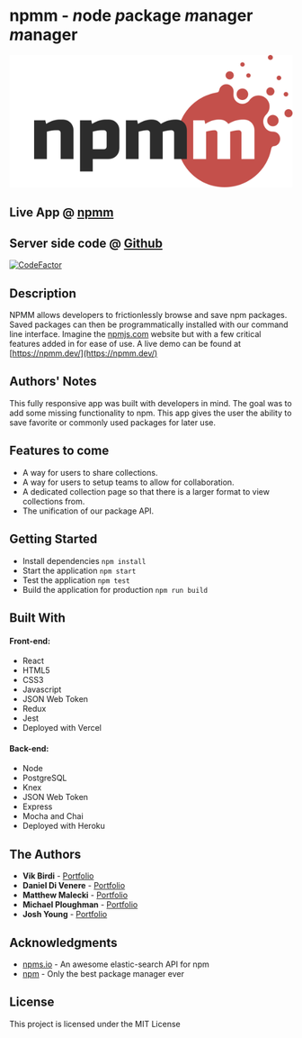 # npmm - *n*ode *p*ackage *m*anager *m*anager

![Logo](./npmm-logo.svg)

## Live App @ [npmm](https://npmm.dev)

## Server side code @ [Github](https://github.com/dannydi12/npmm-server)

[![CodeFactor](https://www.codefactor.io/repository/github/dannydi12/npmm-client/badge)](https://www.codefactor.io/repository/github/dannydi12/npmm-client)

## Description

NPMM allows developers to frictionlessly browse and save npm packages. Saved packages can then be programmatically installed with our command line interface. Imagine the [npmjs.com](https://npmjs.com) website but with a few critical features added in for ease of use. A live demo can be found at [https://npmm.dev/](https://npmm.dev/)

## Authors' Notes

This fully responsive app was built with developers in mind. The goal was to add some missing functionality to npm. This app gives the user the ability to save favorite or commonly used packages for later use.

## Features to come

- A way for users to share collections.
- A way for users to setup teams to allow for collaboration.
- A dedicated collection page so that there is a larger format to view collections from.
- The unification of our package API.

## Getting Started

- Install dependencies `npm install`
- Start the application `npm start`
- Test the application `npm test`
- Build the application for production `npm run build`

## Built With

#### Front-end:

- React
- HTML5
- CSS3
- Javascript
- JSON Web Token
- Redux
- Jest
- Deployed with Vercel

#### Back-end:

- Node
- PostgreSQL
- Knex
- JSON Web Token
- Express
- Mocha and Chai
- Deployed with Heroku

## The Authors

- **Vik Birdi** - [Portfolio](https://vikbirdi.com)
- **Daniel Di Venere** - [Portfolio](https://imdan.io/)
- **Matthew Malecki** - [Portfolio](https://portfolio.maleckim.now.sh/)
- **Michael Ploughman** - [Portfolio](https://MichaelHPloughman.com)
- **Josh Young** - [Portfolio](https://joshyoung.net)

## Acknowledgments

- [npms.io](https://npms.io) - An awesome elastic-search API for npm
- [npm](https://npmjs.com) - Only the best package manager ever

## License

This project is licensed under the MIT License
